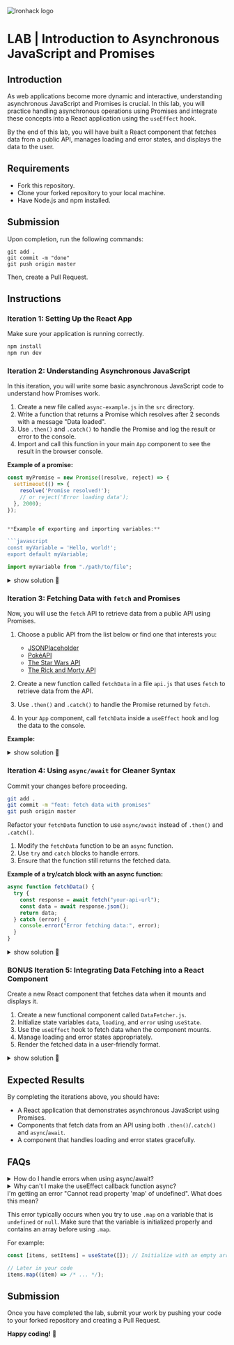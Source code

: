 ![Ironhack logo](https://i.imgur.com/1QgrNNw.png)

# LAB | Introduction to Asynchronous JavaScript and Promises

## Introduction

As web applications become more dynamic and interactive, understanding asynchronous JavaScript and Promises is crucial. In this lab, you will practice handling asynchronous operations using Promises and integrate these concepts into a React application using the `useEffect` hook.

By the end of this lab, you will have built a React component that fetches data from a public API, manages loading and error states, and displays the data to the user.

## Requirements

- Fork this repository.
- Clone your forked repository to your local machine.
- Have Node.js and npm installed.

## Submission

Upon completion, run the following commands:

```shell
git add .
git commit -m "done"
git push origin master
```

Then, create a Pull Request.

## Instructions

### Iteration 1: Setting Up the React App

Make sure your application is running correctly.

```bash
npm install
npm run dev
```

### Iteration 2: Understanding Asynchronous JavaScript

In this iteration, you will write some basic asynchronous JavaScript code to understand how Promises work.

1. Create a new file called `async-example.js` in the `src` directory.
2. Write a function that returns a Promise which resolves after 2 seconds with a message "Data loaded".
3. Use `.then()` and `.catch()` to handle the Promise and log the result or error to the console.
4. Import and call this function in your main `App` component to see the result in the browser console.

**Example of a promise:**

````javascript
const myPromise = new Promise((resolve, reject) => {
  setTimeout(() => {
    resolve('Promise resolved!');
    // or reject('Error loading data');
  }, 2000);
});


**Example of exporting and importing variables:**

```javascript
const myVariable = 'Hello, world!';
export default myVariable;
````

```javascript
import myVariable from "./path/to/file";
```

<details>
  <summary>show solution 🙈</summary>

```javascript
// async-example.js
function loadData() {
  return new Promise((resolve, reject) => {
    setTimeout(() => {
      resolve("Data loaded");
      // or reject('Error loading data');
    }, 2000);
  });
}

export default loadData;
```

```javascript
// App.js
import React, { useEffect } from "react";
import loadData from "./async-example";

function App() {
  useEffect(() => {
    loadData()
      .then((message) => console.log(message))
      .catch((error) => console.error(error));
  }, []);

  return <div className="App">Check the console for messages.</div>;
}

export default App;
```

</details>

### Iteration 3: Fetching Data with `fetch` and Promises

Now, you will use the `fetch` API to retrieve data from a public API using Promises.

1. Choose a public API from the list below or find one that interests you:

   - [JSONPlaceholder](https://jsonplaceholder.typicode.com/)
   - [PokéAPI](https://pokeapi.co/)
   - [The Star Wars API](https://swapi.dev/)
   - [The Rick and Morty API](https://rickandmortyapi.com/)

2. Create a new function called `fetchData` in a file `api.js` that uses `fetch` to retrieve data from the API.

3. Use `.then()` and `.catch()` to handle the Promise returned by `fetch`.

4. In your `App` component, call `fetchData` inside a `useEffect` hook and log the data to the console.

**Example:**

<details>
  <summary>show solution 🙈</summary>

```javascript
// api.js
function fetchData() {
  return fetch("https://jsonplaceholder.typicode.com/posts/1")
    .then((response) => response.json())
    .catch((error) => {
      console.error("Error fetching data:", error);
    });
}

export default fetchData;
```

```javascript
// App.js
import React, { useEffect } from "react";
import fetchData from "./api";

function App() {
  useEffect(() => {
    fetchData().then((data) => {
      console.log(data);
    });
  }, []);

  return <div className="App">Fetching data...</div>;
}

export default App;
```

</details>

### Iteration 4: Using `async/await` for Cleaner Syntax

Commit your changes before proceeding.

```bash
git add .
git commit -m "feat: fetch data with promises"
git push origin master
```

Refactor your `fetchData` function to use `async/await` instead of `.then()` and `.catch()`.

1. Modify the `fetchData` function to be an `async` function.
2. Use `try` and `catch` blocks to handle errors.
3. Ensure that the function still returns the fetched data.

**Example of a try/catch block with an async function:**

```javascript
async function fetchData() {
  try {
    const response = await fetch("your-api-url");
    const data = await response.json();
    return data;
  } catch (error) {
    console.error("Error fetching data:", error);
  }
}
```

<details>
  <summary>show solution 🙈</summary>

```javascript
// api.js
async function fetchData() {
  try {
    const response = await fetch(
      "https://jsonplaceholder.typicode.com/posts/1"
    );
    if (!response.ok) {
      throw new Error(`HTTP error! status: ${response.status}`);
    }
    const data = await response.json();
    return data;
  } catch (error) {
    console.error("Error fetching data:", error);
  }
}

export default fetchData;
```

```javascript
// App.js
import React, { useEffect } from "react";
import fetchData from "./api";

function App() {
  async function getData() {
    const data = await fetchData();
    console.log(data);
  }

  useEffect(() => {
    getData();
  }, []);

  return <div className="App">Fetching data with async/await...</div>;
}

export default App;
```

</details>

### BONUS Iteration 5: Integrating Data Fetching into a React Component

Create a new React component that fetches data when it mounts and displays it.

1. Create a new functional component called `DataFetcher.js`.
2. Initialize state variables `data`, `loading`, and `error` using `useState`.
3. Use the `useEffect` hook to fetch data when the component mounts.
4. Manage loading and error states appropriately.
5. Render the fetched data in a user-friendly format.

<details>
  <summary>show solution 🙈</summary>

```javascript
// DataFetcher.js
import { useState, useEffect } from "react";

function DataFetcher() {
  const [data, setData] = useState(null);
  const [loading, setLoading] = useState(true);
  const [error, setError] = useState(null);

  async function fetchData() {
    try {
      const response = await fetch(
        "https://jsonplaceholder.typicode.com/posts/1"
      );
      if (!response.ok) {
        throw new Error(`HTTP error! status: ${response.status}`);
      }
      const result = await response.json();
      setData(result);
    } catch (e) {
      setError(e);
    } finally {
      setLoading(false);
    }
  }

  useEffect(() => {
    fetchData();
  }, []);

  if (loading) {
    return <div>Loading data...</div>;
  }

  if (error) {
    return <div>Error occurred: {error.message}</div>;
  }

  return (
    <div>
      <h1>Post Title: {data.title}</h1>
      <p>{data.body}</p>
    </div>
  );
}

export default DataFetcher;
```

```javascript
// App.js
import React from "react";
import DataFetcher from "./DataFetcher";

function App() {
  return (
    <div className="App">
      <DataFetcher />
    </div>
  );
}

export default App;
```

</details>

## Expected Results

By completing the iterations above, you should have:

- A React application that demonstrates asynchronous JavaScript using Promises.
- Components that fetch data from an API using both `.then()`/`.catch()` and `async`/`await`.
- A component that handles loading and error states gracefully.

## FAQs

<details>
  <summary>How do I handle errors when using async/await?</summary>

When using `async/await`, you can handle errors using a `try`/`catch` block.

```javascript
async function fetchData() {
  try {
    const response = await fetch("your-api-url");
    // ... handle response
  } catch (error) {
    // Handle the error
    console.error("Error:", error);
  }
}
```

</details>

<details>
  <summary>Why can't I make the useEffect callback function async?</summary>

The `useEffect` hook should not return a Promise, so making the callback function `async` (which returns a Promise) is discouraged. Instead, define an async function inside the `useEffect` and call it.

```javascript
useEffect(() => {
  async function fetchData() {
    // ... fetch data
  }
  fetchData();
}, []);
```

</details>

  <summary>I'm getting an error "Cannot read property 'map' of undefined". What does this mean?</summary>

This error typically occurs when you try to use `.map` on a variable that is `undefined` or `null`. Make sure that the variable is initialized properly and contains an array before using `.map`.

For example:

```javascript
const [items, setItems] = useState([]); // Initialize with an empty array

// Later in your code
items.map((item) => /* ... */);
```

</details>

## Submission

Once you have completed the lab, submit your work by pushing your code to your forked repository and creating a Pull Request.

**Happy coding!** 💙
